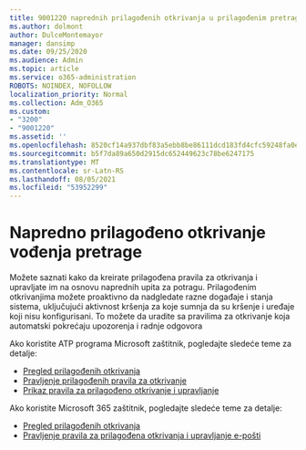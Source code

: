 ```yaml
---
title: 9001220 naprednih prilagođenih otkrivanja u prilagođenim pretragama
ms.author: dolmont
author: DulceMontemayor
manager: dansimp
ms.date: 09/25/2020
ms.audience: Admin
ms.topic: article
ms.service: o365-administration
ROBOTS: NOINDEX, NOFOLLOW
localization_priority: Normal
ms.collection: Adm_O365
ms.custom:
- "3200"
- "9001220"
ms.assetid: ''
ms.openlocfilehash: 8520cf14a937dbf83a5ebb8be86111dcd183fd4cfc59248fa0ec3a1e2685714f
ms.sourcegitcommit: b5f7da89a650d2915dc652449623c78be6247175
ms.translationtype: MT
ms.contentlocale: sr-Latn-RS
ms.lasthandoff: 08/05/2021
ms.locfileid: "53952299"
---
```

# <a name="advanced-hunting-custom-detections"></a>Napredno prilagođeno otkrivanje vođenja pretrage

Možete saznati kako da kreirate prilagođena pravila za otkrivanja i upravljate im na osnovu naprednih upita za potragu. Prilagođenim otkrivanjima možete proaktivno da nadgledate razne događaje i stanja sistema, uključujući aktivnost kršenja za koje sumnja da su kršenje i uređaje koji nisu konfigurisani. To možete da uradite sa pravilima za otkrivanje koja automatski pokrećaju upozorenja i radnje odgovora
  
Ako koristite ATP programa Microsoft zaštitnik, pogledajte sledeće teme za detalje: 
- [Pregled prilagođenih otkrivanja](/windows/security/threat-protection/microsoft-defender-atp/overview-custom-detections)
- [Pravljenje prilagođenih pravila za otkrivanje](/windows/security/threat-protection/microsoft-defender-atp/custom-detection-rules)
- [Prikaz pravila za prilagođeno otkrivanje i upravljanje](/windows/security/threat-protection/microsoft-defender-atp/custom-detections-manage)

Ako koristite Microsoft 365 zaštitnik, pogledajte sledeće teme za detalje: 
- [Pregled prilagođenih otkrivanja](/microsoft-365/security/mtp/custom-detections-overview)
- [Pravljenje pravila za prilagođena otkrivanja i upravljanje e-pošti](/microsoft-365/security/mtp/custom-detection-rules)
